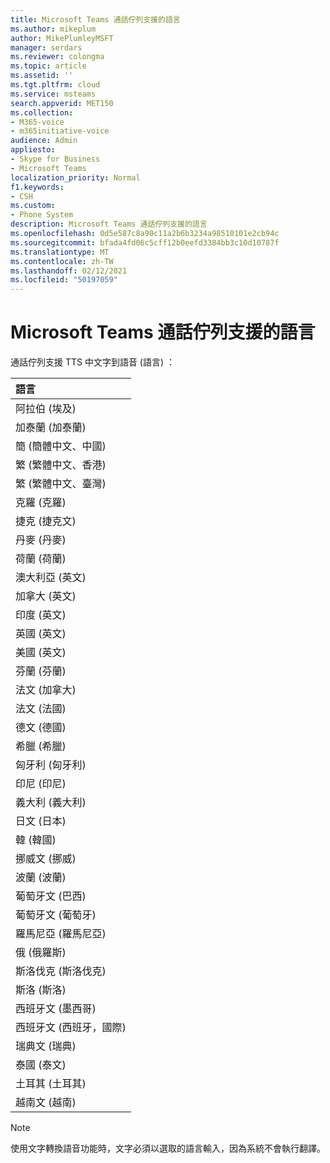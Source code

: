 ```yaml
---
title: Microsoft Teams 通話佇列支援的語言
ms.author: mikeplum
author: MikePlumleyMSFT
manager: serdars
ms.reviewer: colongma
ms.topic: article
ms.assetid: ''
ms.tgt.pltfrm: cloud
ms.service: msteams
search.appverid: MET150
ms.collection:
- M365-voice
- m365initiative-voice
audience: Admin
appliesto:
- Skype for Business
- Microsoft Teams
localization_priority: Normal
f1.keywords:
- CSH
ms.custom:
- Phone System
description: Microsoft Teams 通話佇列支援的語言
ms.openlocfilehash: 0d5e587c8a90c11a2b6b3234a98510101e2cb94c
ms.sourcegitcommit: bfada4fd06c5cff12b0eefd3384bb3c10d10787f
ms.translationtype: MT
ms.contentlocale: zh-TW
ms.lasthandoff: 02/12/2021
ms.locfileid: "50197059"
---
```

# <a name="microsoft-teams-call-queue-supported-languages"></a>Microsoft Teams 通話佇列支援的語言

通話佇列支援 TTS 中文字到語音 (語言) ：

|語言                                |
|:---------------------------------------|
|阿拉伯 (埃及)                           |
|加泰蘭 (加泰蘭)                        |
|簡 (簡體中文、中國)                |
|繁 (繁體中文、香港)         |
|繁 (繁體中文、臺灣)            |
|克羅 (克羅)                       |
|捷克 (捷克文)                   |
|丹麥 (丹麥)                         |
|荷蘭 (荷蘭)                      |
|澳大利亞 (英文)                      |
|加拿大 (英文)                         |
|印度 (英文)                          |
|英國 (英文)                 |
|美國 (英文)                  |
|芬蘭 (芬蘭)                        |
|法文 (加拿大)                          |
|法文 (法國)                          |
|德文 (德國)                         |
|希臘 (希臘)                           |
|匈牙利 (匈牙利)                      |
|印尼 (印尼)                   |
|義大利 (義大利)                          |
|日文 (日本)                         |
|韓 (韓國)                           |
|挪威文 (挪威)                |
|波蘭 (波蘭)                          |
|葡萄牙文 (巴西)                      |
|葡萄牙文 (葡萄牙)                    |
|羅馬尼亞 (羅馬尼亞)                       |
|俄 (俄羅斯)                         |
|斯洛伐克 (斯洛伐克)                        |
|斯洛 (斯洛)                     |
|西班牙文 (墨西哥)                         |
|西班牙文 (西班牙，國際)           |
|瑞典文 (瑞典)                         |
|泰國 (泰文)                          |
|土耳其 (土耳其)                         |
|越南文 (越南)                     |

> [!NOTE]
> 使用文字轉換語音功能時，文字必須以選取的語言輸入，因為系統不會執行翻譯。
